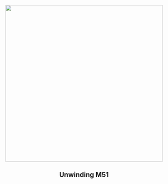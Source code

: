 
<p align="center"><img src="https://apod.nasa.gov/apod/image/2404/M51Unwound_crop600.jpg" width="500" height="500"></p>
<h2 align="center">Unwinding M51</h2>
